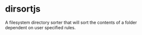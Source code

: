 # dirsortjs
A filesystem directory sorter that will sort the contents of a folder dependent on user specified rules. 
